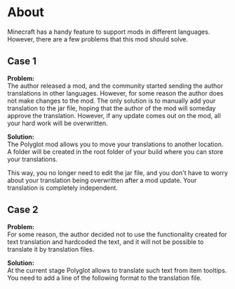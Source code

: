 # About

Minecraft has a handy feature to support mods in different languages. However, there are a few problems that this mod should solve.

## Case 1

**Problem:**  
The author released a mod, and the community started sending the author translations in other languages. However, for some reason the author does not make changes to the mod. The only solution is to manually add your translation to the jar file, hoping that the author of the mod will someday approve the translation. However, if any update comes out on the mod, all your hard work will be overwritten.

**Solution:**  
The Polyglot mod allows you to move your translations to another location. A folder will be created in the root folder of your build where you can store your translations.

This way, you no longer need to edit the jar file, and you don't have to worry about your translation being overwritten after a mod update. Your translation is completely independent.

## Case 2

**Problem:**  
For some reason, the author decided not to use the functionality created for text translation and hardcoded the text, and it will not be possible to translate it by translation files.

**Solution:**  
At the current stage Polyglot allows to translate such text from item tooltips. You need to add a line of the following format to the translation file.